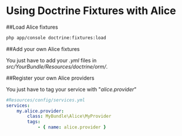 Using Doctrine Fixtures with Alice
==================================

##Load Alice fixtures

```bash
php app/console doctrine:fixtures:load
```

##Add your own Alice fixtures

You just have to add your *.yml* files in *src/YourBundle/Resources/doctrine/orm/*.

##Register your own Alice providers

You just have to tag your service with "*alice.provider*"

```yml
#Resources/config/services.yml
services:
    my.alice.provider:
        class: MyBundle\Alice\MyProvider
        tags:
            - { name: alice.provider }
```

